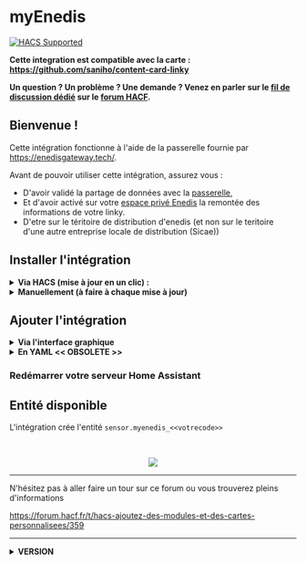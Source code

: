 # myEnedis
[![HACS Supported](https://img.shields.io/badge/HACS-Supported-green.svg)](https://github.com/custom-components/hacs)

**Cette integration est compatible avec la carte : https://github.com/saniho/content-card-linky**

**Un question ? Un problème ? Une demande ? Venez en parler sur le [fil de discussion dédié](https://forum.hacf.fr/t/sensor-pour-enedis-apienedis/935) sur le [forum HACF](https://forum.hacf.fr/).**

## Bienvenue !

Cette intégration fonctionne à l'aide de la passerelle fournie par https://enedisgateway.tech/.

Avant de pouvoir utiliser cette intégration, assurez vous : 
* D'avoir validé la partage de données avec la [passerelle](https://enedisgateway.tech/),
* Et d'avoir activé sur votre [espace privé Enedis](https://mon-compte-client.enedis.fr/) la remontée des informations de votre linky.
* D'etre sur le téritoire de distribution d'enedis (et non sur le teritoire d'une autre entreprise locale de distribution (Sicae))

## Installer l'intégration

<details>
  <summary><b>Via HACS (mise à jour en un clic) : </b></summary><br>
 
* Ouvrez HACS, cliquez sur `Intégration`, puis selectionnez le menu 3 points en haut à droite.
 
 *si vous n'avez pas HACS, pour l'installer cela se passe ici : [HACS : Ajoutez des modules et des cartes personnalisées](https://forum.hacf.fr/t/hacs-ajoutez-des-modules-et-des-cartes-personnalisees/359)
 
 <br>
 <p align="center">
<img src="https://raw.githubusercontent.com/saniho/apiEnedis/main/img/HACS_add_repo_01.png" height="300"/>
 <br>
 </p>
 
* Ajoutez le dépot personnalisé : `https://github.com/saniho/apiEnedis`

 <br>
 <p align="center">
<img src="https://raw.githubusercontent.com/saniho/apiEnedis/main/img/HACS_add_repo_02.png" width="600"/>
 <br>
 </p>
 
* Cliquez sur le bouton `Installer` de la carte correspondant à l'intégration
 
 <br>
 <p align="center">
<img src="https://raw.githubusercontent.com/saniho/apiEnedis/main/img/HACS_install_integration_01.png" width="400"/>
 <br>
 </p>
 
* Cliquez sur le bouton `Installer` de la popup
 
 <br>
 <p align="center">
<img src="https://raw.githubusercontent.com/saniho/apiEnedis/main/img/HACS_install_integration_02.png" width="600"/>
 <br>
 </p>
 
 * La carte de l'intégration est maintenant rouge, signifiant qu'un redémarrage du serveur Home Assistant est nécessaire
 
 <br>
 <p align="center">
<img src="https://raw.githubusercontent.com/saniho/apiEnedis/main/img/HACS_install_integration_03.png" width="400"/>
 <br>
 </p>

* Accédez à la vue `Contrôle du serveur` (`Configuration` -> `Contrôle du serveur`), puis cliquez sur le bouton `Redémarrer` dans la zone `Gestion du serveur`
 
 <br>
 <p align="center">
<img src="https://raw.githubusercontent.com/saniho/apiEnedis/main/img/HACS_install_integration_04.png" width="400"/>
 <br>
 </p>

 
</details>

<details>
  <summary><b>Manuellement (à faire à chaque mise à jour)</b></summary>

* Dans votre propre dossier `custom_components`, créez un dossier nommé `apiEnedis` puis, copiez tout le contenu du dossier [apiEnedis](https://github.com/saniho/apiEnedis/tree/main/custom_components/apiEnedis) dedans.

* Cliquez sur le bouton `Redémarrer` dans la zone `Gestion du serveur`
 
</details>

## Ajouter l'intégration

<details>
  <summary><b>Via l'interface graphique</b></summary>

* Accédez à la vue `Intégrations` (`Configuration` -> `Intégration`)

* Appuyez sur le bouton bleu `Ajouter l'intégration` en bas à droite de la vue

 <br>
 <p align="center">
<img src="https://raw.githubusercontent.com/saniho/apiEnedis/main/img/HACS_add_integration_01.png" height="500"/>
 <br>
 </p>
 
* Tapez dans le champ de recherche qui vient d'apparaître : `myenedis` et cliquez sur l'intégration

 <br>
 <p align="center">
<img src="https://raw.githubusercontent.com/saniho/apiEnedis/main/img/HACS_add_integration_02.png" height="300"/>
 <br>
 </p>
 
* Renseigner : 
  * Votre `token`
  * Votre `code` (PDL)
  * Si vous disposez d'un contrat heures pleines/heures creuses : 
    * Le prix des heures creuses
    * Le prix des heures pleines
  * cocher la case heures creuses si votre contrat comporte des heures creuses  
  * vos heures creuses si différentes de celles proposées par enedis
    exemple de format : ``[['00:00','05:00'], ['22:00', '24:00']]``
    
* Validez la saisie avec le bouton `Soumettre`

 <br>
 <p align="center">
<img src="https://raw.githubusercontent.com/saniho/apiEnedis/main/img/HACS_add_integration_03.png" width="300"/>
 <br>
 </p>
 
* Fermez la popup de confirmation en cliquant sur le bouton `Terminer`

*Si vous ne voyez pas l'intégration dans la liste, effacer le cache de votre navigateur en faisant la combinaison de touche `CTRL+F5` ou `CTRL+SHIFT+R`*

</details>
<details>
  <summary><b>En YAML << OBSOLETE >></b></summary>
</details>

### Redémarrer votre serveur Home Assistant

## Entité disponible

L'intégration crée l'entité `sensor.myenedis_<<votrecode>>`


 <br>
 <p align="center">
<img src="https://raw.githubusercontent.com/saniho/apiEnedis/main/img/sensor_v2.png"/>
 <br>
 </p>

**************

N'hésitez pas à aller faire un tour sur ce forum ou vous trouverez pleins d'informations

https://forum.hacf.fr/t/hacs-ajoutez-des-modules-et-des-cartes-personnalisees/359 

*************
<details>
  <summary><b>VERSION</b></summary>


**1.2.0.0**
refactoring du code

**suppression de la configuration possible par le fichier yaml, uniquement possible via l'integration**

heures creuses disponible dans l'interface de l'integration

**1.1.2.2**
possibilité de forcer ses propres horaires dans le yaml( differentes de celles de enedis)

tag heures_creuses

Possibilité de forcer l'absence de HC/HP, meme si Enedis en fournit

tag heuresCreusesON

dans l'integration yaml et via flow, possibilité de forcer l'absence de HC/HP

``heuresCreusesON: False``

**1.1.0.0**

nouvelle version, permettant l'integration via flow

**1.0.4.0**

gestion de contrat recent, correction calcul de monté si relevé compteur par tranche de 10 minutes, 30 minutes

attention le nom du sensor contiendra maintenant le numéro de PDL( cela permet de piloter plusieurs compteurs )

**1.0.2.5**

state general du sensor converti en Kwh

correction de bugs

**1.0.2.4**

add Unit of measurement

**1.0.2.3**

correction bug

**1.0.2.2**

ajout de la gestion des heures HC/HP, pour cela indiquer dans votre sensor yalm les tranches horaires

ajout gestion du calcul du prix sur la veille

**changement du nom du sensor dans le sensor.yaml, myEnedis remplace apiEnedis**

**1.0.2.0**

integration à HACS

**changement du nom du sensor dans le sensor.yaml, myEnedis remplace apiEnedis**
**1.0.1.2**

Delay est maintenant facultatif dans sensor.yaml

ajout de la consmmation last week, and current week

**1.0.1.1**

gestion des contrats de moins de 2 ans

remonté d'un statut indiquant l'erreur remonté par la gateway s'il y a erreur

**1.0.1.0**

ajout de la remontée yesterday au niveau du state pour permettre l'utilisation par certaines card( graphique par exemple )

**1.0.0.0**

premiere version

</details>
